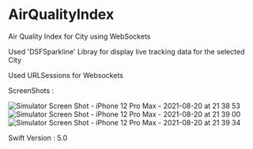 # AirQualityIndex
Air Quality Index for City using WebSockets 

Used 'DSFSparkline' Libray for display live tracking data for the selected City

Used URLSessions for Websockets 

ScreenShots :

![Simulator Screen Shot - iPhone 12 Pro Max - 2021-08-20 at 21 38 53](https://user-images.githubusercontent.com/41307088/130263106-6fb51190-4ac5-4206-bc3b-009d07d10219.png)
![Simulator Screen Shot - iPhone 12 Pro Max - 2021-08-20 at 21 39 00](https://user-images.githubusercontent.com/41307088/130263109-989c57ef-8037-49a6-996e-88eb17d5e416.png)
![Simulator Screen Shot - iPhone 12 Pro Max - 2021-08-20 at 21 39 34](https://user-images.githubusercontent.com/41307088/130263119-2dbf020a-f87f-4dc8-a1cd-4c9cf007ae3a.png)

Swift Version : 5.0

####

